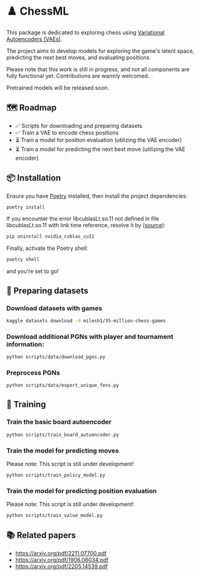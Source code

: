 # ♟️ ChessML

This package is dedicated to exploring chess using [Variational Autoencoders (VAEs)](https://en.wikipedia.org/wiki/Variational_autoencoder).

The project aims to develop models for exploring the game's latent space, predicting the next best moves, and evaluating positions.

Please note that this work is still in progress, and not all components are fully functional yet. Contributions are warmly welcomed.

Pretrained models will be released soon.

## 🗺️ Roadmap

- ✅ Scripts for downloading and preparing datasets
- ✅ Train a VAE to encode chess positions
- ⏳ Train a model for position evaluation (utilizing the VAE encoder)
- ⏳ Train a model for predicting the next best move (utilizing the VAE encoder)

## 📦 Installation

Ensure you have [Poetry](https://python-poetry.org/) installed, then install the project dependencies:
```bash
poetry install
```

If you encounter the error libcublasLt.so.11 not defined in file libcublasLt.so.11 with link time reference, resolve it by ([source](https://stackoverflow.com/questions/74394695/how-does-one-fix-when-torch-cant-find-cuda-error-version-libcublaslt-so-11-no/75095447#75095447)):
```bash
pip uninstall nvidia_cublas_cu11
```

Finally, activate the Poetry shell:
```bash
poetry shell
````
and you're set to go!

## 💾 Preparing datasets
### Download datasets with games
```bash
kaggle datasets download -d milesh1/35-million-chess-games
```

### Download additional PGNs with player and tournament information:
```bash
python scripts/data/download_pgns.py
```

### Preprocess PGNs
```bash
python scripts/data/export_unique_fens.py
```

## 🤖 Training
### Train the basic board autoencoder
```bash
python scripts/train_board_autoencoder.py
```
### Train the model for predicting moves
Please note: This script is still under development!
```bash
python scripts/train_policy_model.py
```

### Train the model for predicting position evaluation
Please note: This script is still under development!
```bash
python scripts/train_value_model.py
```

## 📚 Related papers
- https://arxiv.org/pdf/2211.07700.pdf
- https://arxiv.org/pdf/1906.06034.pdf
- https://arxiv.org/pdf/2205.14539.pdf